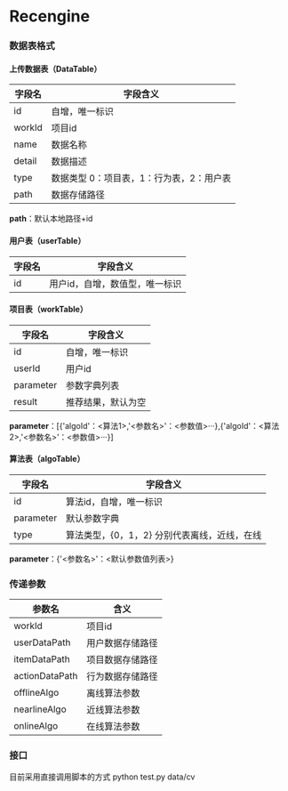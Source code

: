 # Recengine

### 数据表格式
#### 上传数据表（DataTable）
字段名|字段含义
-|-
id|自增，唯一标识
workId|项目id
name|数据名称
detail|数据描述
type|数据类型 0：项目表，1：行为表，2：用户表
path|数据存储路径


**path**：默认本地路径+id

#### 用户表（userTable）
字段名|字段含义
-|--
id|用户id，自增，数值型，唯一标识


#### 项目表（workTable）
字段名|字段含义
-|-
id|自增，唯一标识
userId|用户id
parameter|参数字典列表
result|推荐结果，默认为空


**parameter**：[{'algoId'：<算法1>,'<参数名>'：<参数值>···},{'algoId'：<算法2>,'<参数名>'：<参数值>···}]

#### 算法表（algoTable）
字段名|字段含义
-|-
id|算法id，自增，唯一标识
parameter|默认参数字典
type|算法类型，{0，1，2} 分别代表离线，近线，在线


**parameter**：{'<参数名>'：<默认参数值列表>}

### 传递参数
参数名|含义
-|-
workId|项目id
userDataPath|用户数据存储路径
itemDataPath|项目数据存储路径
actionDataPath|行为数据存储路径
offlineAlgo|离线算法参数
nearlineAlgo|近线算法参数
onlineAlgo|在线算法参数

### 接口
目前采用直接调用脚本的方式
python test.py  data/cv



<!--stackedit_data:
eyJoaXN0b3J5IjpbNjEzNzc5MjA2LC04OTIxMDM5MCwyMzk5Mz
AzMzUsLTExMjAxMjg3NTAsMTA0MjY5MTE0NiwxNjk0NDQ4MzE5
LC02NDU4ODcxNTQsMjA0ODkxOTg2MF19
-->